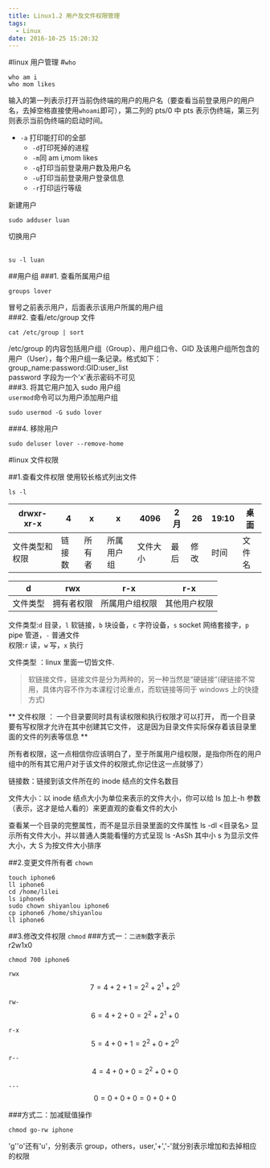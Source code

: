 ```yaml
---
title: Linux1.2 用户及文件权限管理
tags:
  - Linux
date: 2016-10-25 15:20:32
---
```


#linux 用户管理 #`who`

```shell
who am i
who mom likes
```

输入的第一列表示打开当前伪终端的用户的用户名（要查看当前登录用户的用户名，去掉空格直接使用`whoami`即可），第二列的 pts/0 中 pts 表示伪终端，第三列则表示当前伪终端的启动时间。

- `-a` 打印能打印的全部
  - `-d`打印死掉的进程
  - `-m`同 am i,mom likes
  - `-q`打印当前登录用户数及用户名
  - `-u`打印当前登录用户登录信息
  - `-r`打印运行等级

新建用户

```shell
sudo adduser luan
```

切换用户  
​

```shell
su -l luan
```

##用户组
###1. 查看所属用户组

```shell
groups lover
```

冒号之前表示用户，后面表示该用户所属的用户组  
###2. 查看/etc/group 文件

```shell
cat /etc/group | sort
```

/etc/group 的内容包括用户组（Group）、用户组口令、GID 及该用户组所包含的用户（User），每个用户组一条记录。格式如下： group_name:password:GID:user_list  
password 字段为一个'x'表示密码不可见  
###3. 将其它用户加入 sudo 用户组  
`usermod`命令可以为用户添加用户组

```shell
sudo usermod -G sudo lover
```

###4. 移除用户

```shell
sudo deluser lover --remove-home
```

#linux 文件权限

##1.查看文件权限
使用较长格式列出文件

```shell
ls -l
```

| drwxr-xr-x     | 4      | x      | x          | 4096     | 2 月 | 26   | 19:10 | 桌面   |
| -------------- | ------ | ------ | ---------- | -------- | ---- | ---- | ----- | ------ |
| 文件类型和权限 | 链接数 | 所有者 | 所属用户组 | 文件大小 | 最后 | 修改 | 时间  | 文件名 |

| d        | rwx        | r-x            | r-x          |
| -------- | ---------- | -------------- | ------------ |
| 文件类型 | 拥有者权限 | 所属用户组权限 | 其他用户权限 |

文件类型:`d` 目录，`l` 软链接，`b` 块设备，`c` 字符设备，`s` socket 网络套接字，`p` pipe 管道，`-` 普通文件  
权限:`r` 读，`w` 写，`x` 执行

文件类型 ：linux 里面一切皆文件.

> 软链接文件，链接文件是分为两种的，另一种当然是“硬链接”(硬链接不常用，具体内容不作为本课程讨论重点，而软链接等同于 windows 上的快捷方式)

** 文件权限 ：
一个目录要同时具有读权限和执行权限才可以打开，
而一个目录要有写权限才允许在其中创建其它文件，
这是因为目录文件实际保存着该目录里面的文件的列表等信息 **

所有者权限，这一点相信你应该明白了，至于所属用户组权限，是指你所在的用户组中的所有其它用户对于该文件的权限式,你记住这一点就够了）

链接数：链接到该文件所在的 inode 结点的文件名数目

文件大小：以 inode 结点大小为单位来表示的文件大小，你可以给 ls 加上-h 参数（表示，这才是给人看的）来更直观的查看文件的大小

查看某一个目录的完整属性，而不是显示目录里面的文件属性 ls -dl <目录名>
显示所有文件大小，并以普通人类能看懂的方式呈现 ls -AsSh 其中小 s 为显示文件大小，大 S 为按文件大小排序

##2.变更文件所有者 `chown`

```shell
touch iphone6
ll iphone6
cd /home/lilei
ls iphone6
sudo chown shiyanlou iphone6
cp iphone6 /home/shiyanlou
ll iphone6
```

##3.修改文件权限 `chmod` ###方式一：`二进制`数字表示  
r2w1x0

```shell
chmod 700 iphone6
```

`rwx`$$7=4+2+1=2^2+2^1+2^0$$

`rw-`$$6=4+2+0=2^2+2^1+0$$

`r-x`$$5=4+0+1=2^2+0+2^0$$

`r--`$$4=4+0+0=2^2+0+0$$

`---`$$0=0+0+0=0+0+0$$

###方式二：加减赋值操作

```shell
chmod go-rw iphone
```

'g''o'还有'u'，分别表示 group，others，user,'+','-'就分别表示增加和去掉相应的权限
